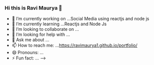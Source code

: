 ### Hi this is Ravi Maurya 👋



- 🔭 I’m currently working on ...Social Media using reactjs and node js
- 🌱 I’m currently learning ...Reactjs and Node Js
- 👯 I’m looking to collaborate on ...
- 🤔 I’m looking for help with ...
- 💬 Ask me about ...
- 📫 How to reach me: ...https://ravimaurya1.github.io/portfolio/
- 😄 Pronouns: ...
- ⚡ Fun fact: ...
-->
